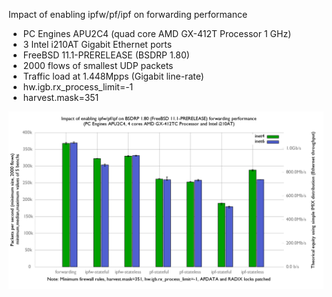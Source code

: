Impact of enabling ipfw/pf/ipf on forwarding performance
  - PC Engines APU2C4 (quad core AMD GX-412T Processor 1 GHz)
  - 3 Intel i210AT Gigabit Ethernet ports
  - FreeBSD 11.1-PRERELEASE (BSDRP 1.80)
  - 2000 flows of smallest UDP packets
  - Traffic load at 1.448Mpps (Gigabit line-rate)
  - hw.igb.rx_process_limit=-1
  - harvest.mask=351

![Impact of enabling ipfw/pf/ipf on forwarding performance on BSDRP 1.80 (FreeBSD 11.1-PRERELEASE)](graph.png)
